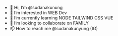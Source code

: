 - 👋 Hi, I’m @sudanakunung
- 👀 I’m interested in WEB Dev
- 🌱 I’m currently learning NODE TAILWIND CSS VUE 
- 💞️ I’m looking to collaborate on FAMILY
- 📫 How to reach me @sudanakunyung (IG)

<!---
sudanakunung/sudanakunung is a ✨ special ✨ repository because its `README.md` (this file) appears on your GitHub profile.
You can click the Preview link to take a look at your changes.
--->
